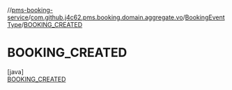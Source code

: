 //[pms-booking-service](../../../../index.md)/[com.github.j4c62.pms.booking.domain.aggregate.vo](../../index.md)/[BookingEventType](../index.md)/[BOOKING_CREATED](index.md)

# BOOKING_CREATED

[java]\
[BOOKING_CREATED](index.md)